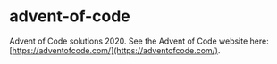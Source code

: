 # advent-of-code
Advent of Code solutions 2020. See the Advent of Code website here: [https://adventofcode.com/](https://adventofcode.com/).
